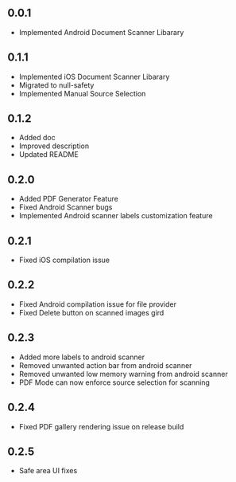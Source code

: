 ## 0.0.1

* Implemented Android Document Scanner Libarary

## 0.1.1

* Implemented iOS Document Scanner Libarary
* Migrated to null-safety
* Implemented Manual Source Selection

## 0.1.2

* Added doc
* Improved description
* Updated README
## 0.2.0

* Added PDF Generator Feature
* Fixed Android Scanner bugs
* Implemented Android scanner labels customization feature
## 0.2.1

* Fixed iOS compilation issue
## 0.2.2

* Fixed Android compilation issue for file provider
* Fixed Delete button on scanned images gird
## 0.2.3

* Added more labels to android scanner
* Removed unwanted action bar from android scanner
* Removed unwanted low memory warning from android scanner
* PDF Mode can now enforce source selection for scanning

## 0.2.4

* Fixed PDF gallery rendering issue on release build

## 0.2.5

* Safe area UI fixes